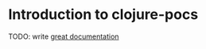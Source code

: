# Introduction to clojure-pocs

TODO: write [great documentation](http://jacobian.org/writing/what-to-write/)
